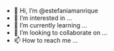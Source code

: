 - 👋 Hi, I’m @estefaniamanrique
- 👀 I’m interested in ...
- 🌱 I’m currently learning ...
- 💞️ I’m looking to collaborate on ...
- 📫 How to reach me ...

<!---
estefaniamanrique/estefaniamanrique is a ✨ special ✨ repository because its `README.md` (this file) appears on your GitHub profile.
You can click the Preview link to take a look at your changes.
--->
